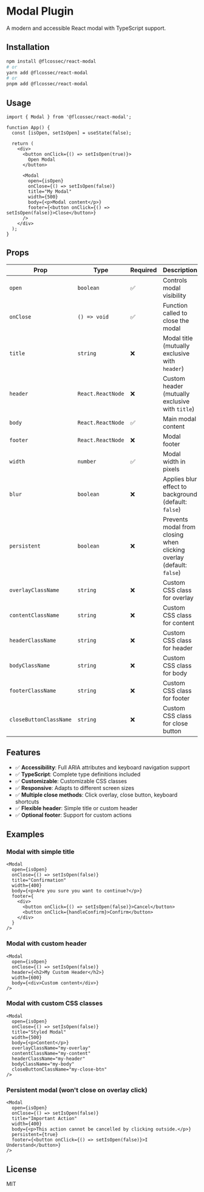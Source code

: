 # Modal Plugin

A modern and accessible React modal with TypeScript support.

## Installation

```bash
npm install @flcossec/react-modal
# or
yarn add @flcossec/react-modal
# or
pnpm add @flcossec/react-modal
```

## Usage

```tsx
import { Modal } from '@flcossec/react-modal';

function App() {
  const [isOpen, setIsOpen] = useState(false);

  return (
    <div>
      <button onClick={() => setIsOpen(true)}>
        Open Modal
      </button>
      
      <Modal
        open={isOpen}
        onClose={() => setIsOpen(false)}
        title="My Modal"
        width={500}
        body={<p>Modal content</p>}
        footer={<button onClick={() => setIsOpen(false)}>Close</button>}
      />
    </div>
  );
}
```

## Props

| Prop | Type | Required | Description |
|------|------|----------|-------------|
| `open` | `boolean` | ✅ | Controls modal visibility |
| `onClose` | `() => void` | ✅ | Function called to close the modal |
| `title` | `string` | ❌ | Modal title (mutually exclusive with `header`) |
| `header` | `React.ReactNode` | ❌ | Custom header (mutually exclusive with `title`) |
| `body` | `React.ReactNode` | ✅ | Main modal content |
| `footer` | `React.ReactNode` | ❌ | Modal footer |
| `width` | `number` | ✅ | Modal width in pixels |
| `blur` | `boolean` | ❌ | Applies blur effect to background (default: `false`) |
| `persistent` | `boolean` | ❌ | Prevents modal from closing when clicking overlay (default: `false`) |
| `overlayClassName` | `string` | ❌ | Custom CSS class for overlay |
| `contentClassName` | `string` | ❌ | Custom CSS class for content |
| `headerClassName` | `string` | ❌ | Custom CSS class for header |
| `bodyClassName` | `string` | ❌ | Custom CSS class for body |
| `footerClassName` | `string` | ❌ | Custom CSS class for footer |
| `closeButtonClassName` | `string` | ❌ | Custom CSS class for close button |

## Features

- ✅ **Accessibility**: Full ARIA attributes and keyboard navigation support
- ✅ **TypeScript**: Complete type definitions included
- ✅ **Customizable**: Customizable CSS classes
- ✅ **Responsive**: Adapts to different screen sizes
- ✅ **Multiple close methods**: Click overlay, close button, keyboard shortcuts
- ✅ **Flexible header**: Simple title or custom header
- ✅ **Optional footer**: Support for custom actions

## Examples

### Modal with simple title
```tsx
<Modal
  open={isOpen}
  onClose={() => setIsOpen(false)}
  title="Confirmation"
  width={400}
  body={<p>Are you sure you want to continue?</p>}
  footer={
    <div>
      <button onClick={() => setIsOpen(false)}>Cancel</button>
      <button onClick={handleConfirm}>Confirm</button>
    </div>
  }
/>
```

### Modal with custom header
```tsx
<Modal
  open={isOpen}
  onClose={() => setIsOpen(false)}
  header={<h2>My Custom Header</h2>}
  width={600}
  body={<div>Custom content</div>}
/>
```

### Modal with custom CSS classes
```tsx
<Modal
  open={isOpen}
  onClose={() => setIsOpen(false)}
  title="Styled Modal"
  width={500}
  body={<p>Content</p>}
  overlayClassName="my-overlay"
  contentClassName="my-content"
  headerClassName="my-header"
  bodyClassName="my-body"
  closeButtonClassName="my-close-btn"
/>
```

### Persistent modal (won't close on overlay click)
```tsx
<Modal
  open={isOpen}
  onClose={() => setIsOpen(false)}
  title="Important Action"
  width={400}
  body={<p>This action cannot be cancelled by clicking outside.</p>}
  persistent={true}
  footer={<button onClick={() => setIsOpen(false)}>I Understand</button>}
/>
```

## License

MIT
